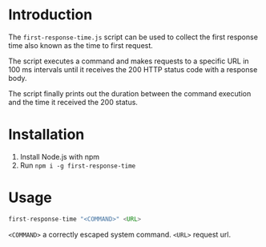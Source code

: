 # Introduction
The `first-response-time.js` script can be used to collect the first response time also known as the time to first request.

The script executes a command and makes requests to a specific URL in 100 ms intervals until it receives the 200 HTTP status code with a response body.

The script finally prints out the duration between the command execution and the time it received the 200 status.

# Installation
1. Install Node.js with npm
1. Run `npm i -g first-response-time`

# Usage

```java
first-response-time "<COMMAND>" <URL>
```

`<COMMAND>` a correctly escaped system command.
`<URL>` request url.
